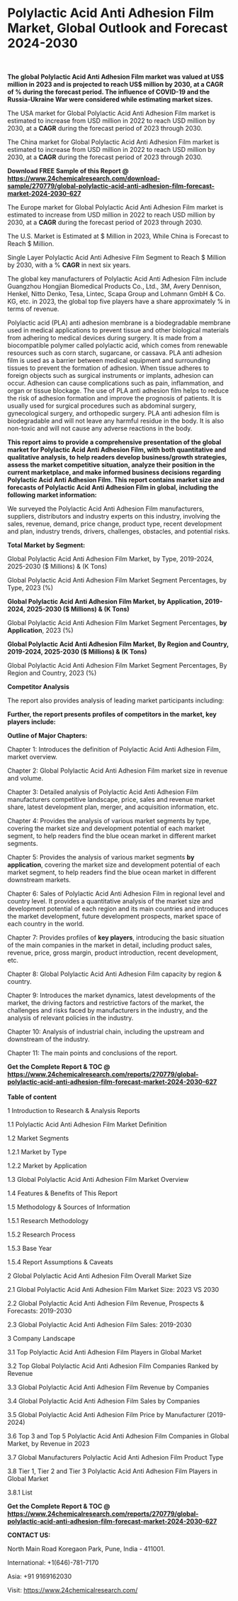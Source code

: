 <h1>Polylactic Acid Anti Adhesion Film Market, Global Outlook and Forecast 2024-2030</h1><br/><p><strong>The global Polylactic Acid Anti Adhesion Film market was valued at US$ million in 2023 and is projected to reach US$ million by 2030, at a <strong>CAGR</strong> of % during the forecast period. The influence of COVID-19 and the Russia-Ukraine War were considered while estimating market sizes.</strong></p><p>The USA market for Global Polylactic Acid Anti Adhesion Film market is estimated to increase from USD million in 2022 to reach USD million by 2030, at a <strong>CAGR</strong> during the forecast period of 2023 through 2030.</p><p>The China market for Global Polylactic Acid Anti Adhesion Film market is estimated to increase from USD million in 2022 to reach USD million by 2030, at a <strong>CAGR</strong> during the forecast period of 2023 through 2030.</p><div><b>Download FREE Sample of this Report @ <a href="https://www.24chemicalresearch.com/download-sample/270779/global-polylactic-acid-anti-adhesion-film-forecast-market-2024-2030-627">https://www.24chemicalresearch.com/download-sample/270779/global-polylactic-acid-anti-adhesion-film-forecast-market-2024-2030-627</a></b></div><p>The Europe market for Global Polylactic Acid Anti Adhesion Film market is estimated to increase from USD million in 2022 to reach USD million by 2030, at a <strong>CAGR</strong> during the forecast period of 2023 through 2030.</p><p>The U.S. Market is Estimated at $ Million in 2023, While China is Forecast to Reach $ Million.</p><p>Single Layer Polylactic Acid Anti Adhesive Film Segment to Reach $ Million by 2030, with a % <strong>CAGR</strong> in next six years.</p><p>The global key manufacturers of Polylactic Acid Anti Adhesion Film include Guangzhou Hongjian Biomedical Products Co., Ltd., 3M, Avery Dennison, Henkel, Nitto Denko, Tesa, Lintec, Scapa Group and Lohmann GmbH & Co. KG, etc. in 2023, the global top five players have a share approximately % in terms of revenue.</p><p>Polylactic acid (PLA) anti adhesion membrane is a biodegradable membrane used in medical applications to prevent tissue and other biological materials from adhering to medical devices during surgery. It is made from a biocompatible polymer called polylactic acid, which comes from renewable resources such as corn starch, sugarcane, or cassava. PLA anti adhesion film is used as a barrier between medical equipment and surrounding tissues to prevent the formation of adhesion. When tissue adheres to foreign objects such as surgical instruments or implants, adhesion can occur. Adhesion can cause complications such as pain, inflammation, and organ or tissue blockage. The use of PLA anti adhesion film helps to reduce the risk of adhesion formation and improve the prognosis of patients. It is usually used for surgical procedures such as abdominal surgery, gynecological surgery, and orthopedic surgery. PLA anti adhesion film is biodegradable and will not leave any harmful residue in the body. It is also non-toxic and will not cause any adverse reactions in the body.</p><p><strong>This report aims to provide a comprehensive presentation of the global market for Polylactic Acid Anti Adhesion Film, with both quantitative and qualitative analysis, to help readers develop business/growth strategies, assess the market competitive situation, analyze their position in the current marketplace, and make informed business decisions regarding Polylactic Acid Anti Adhesion Film. This report contains market size and forecasts of Polylactic Acid Anti Adhesion Film in global, including the following market information:</strong></p><p>We surveyed the Polylactic Acid Anti Adhesion Film manufacturers, suppliers, distributors and industry experts on this industry, involving the sales, revenue, demand, price change, product type, recent development and plan, industry trends, drivers, challenges, obstacles, and potential risks.</p><p><strong>Total Market by Segment:</strong></p><p>Global Polylactic Acid Anti Adhesion Film Market, by Type, 2019-2024, 2025-2030 ($ Millions) & (K Tons)</p><p>Global Polylactic Acid Anti Adhesion Film Market Segment Percentages, by Type, 2023 (%)</p><p><strong>Global Polylactic Acid Anti Adhesion Film Market, <strong>by Application</strong>, 2019-2024, 2025-2030 ($ Millions) & (K Tons)</strong></p><p>Global Polylactic Acid Anti Adhesion Film Market Segment Percentages, <strong>by Application</strong>, 2023 (%)</p><p><strong>Global Polylactic Acid Anti Adhesion Film Market, By Region and Country, 2019-2024, 2025-2030 ($ Millions) & (K Tons)</strong></p><p>Global Polylactic Acid Anti Adhesion Film Market Segment Percentages, By Region and Country, 2023 (%)</p><p><strong>Competitor Analysis</strong></p><p>The report also provides analysis of leading market participants including:</p><p><strong>Further, the report presents profiles of competitors in the market, <strong>key players</strong> include:</strong></p><p><strong>Outline of Major Chapters:</strong></p><p>Chapter 1: Introduces the definition of Polylactic Acid Anti Adhesion Film, market overview.</p><p>Chapter 2: Global Polylactic Acid Anti Adhesion Film market size in revenue and volume.</p><p>Chapter 3: Detailed analysis of Polylactic Acid Anti Adhesion Film manufacturers competitive landscape, price, sales and revenue market share, latest development plan, merger, and acquisition information, etc.</p><p>Chapter 4: Provides the analysis of various market segments by type, covering the market size and development potential of each market segment, to help readers find the blue ocean market in different market segments.</p><p>Chapter 5: Provides the analysis of various market segments <strong>by application</strong>, covering the market size and development potential of each market segment, to help readers find the blue ocean market in different downstream markets.</p><p>Chapter 6: Sales of Polylactic Acid Anti Adhesion Film in regional level and country level. It provides a quantitative analysis of the market size and development potential of each region and its main countries and introduces the market development, future development prospects, market space of each country in the world.</p><p>Chapter 7: Provides profiles of <strong>key players</strong>, introducing the basic situation of the main companies in the market in detail, including product sales, revenue, price, gross margin, product introduction, recent development, etc.</p><p>Chapter 8: Global Polylactic Acid Anti Adhesion Film capacity by region & country.</p><p>Chapter 9: Introduces the market dynamics, latest developments of the market, the driving factors and restrictive factors of the market, the challenges and risks faced by manufacturers in the industry, and the analysis of relevant policies in the industry.</p><p>Chapter 10: Analysis of industrial chain, including the upstream and downstream of the industry.</p><p>Chapter 11: The main points and conclusions of the report.</p><div><b>Get the Complete Report & TOC @ <a href="https://www.24chemicalresearch.com/reports/270779/global-polylactic-acid-anti-adhesion-film-forecast-market-2024-2030-627">https://www.24chemicalresearch.com/reports/270779/global-polylactic-acid-anti-adhesion-film-forecast-market-2024-2030-627</a></b></div><br><b>Table of content</b><p>1 Introduction to Research & Analysis Reports<br />
 
  1.1 Polylactic Acid Anti Adhesion Film Market Definition<br />
 
  1.2 Market Segments<br />
 
  1.2.1 Market by Type<br />
 
  1.2.2 Market by Application<br />
 
  1.3 Global Polylactic Acid Anti Adhesion Film Market Overview<br />
 
  1.4 Features & Benefits of This Report<br />
 
  1.5 Methodology & Sources of Information<br />
 
  1.5.1 Research Methodology<br />
 
  1.5.2 Research Process<br />
 
  1.5.3 Base Year<br />
 
  1.5.4 Report Assumptions & Caveats<br />
 
 2 Global Polylactic Acid Anti Adhesion Film Overall Market Size<br />
 
  2.1 Global Polylactic Acid Anti Adhesion Film Market Size: 2023 VS 2030<br />
 
  2.2 Global Polylactic Acid Anti Adhesion Film Revenue, Prospects & Forecasts: 2019-2030<br />
 
  2.3 Global Polylactic Acid Anti Adhesion Film Sales: 2019-2030<br />
 
 3 Company Landscape<br />
 
  3.1 Top Polylactic Acid Anti Adhesion Film Players in Global Market<br />
 
  3.2 Top Global Polylactic Acid Anti Adhesion Film Companies Ranked by Revenue<br />
 
  3.3 Global Polylactic Acid Anti Adhesion Film Revenue by Companies<br />
 
  3.4 Global Polylactic Acid Anti Adhesion Film Sales by Companies<br />
 
  3.5 Global Polylactic Acid Anti Adhesion Film Price by Manufacturer (2019-2024)<br />
 
  3.6 Top 3 and Top 5 Polylactic Acid Anti Adhesion Film Companies in Global Market, by Revenue in 2023<br />
 
  3.7 Global Manufacturers Polylactic Acid Anti Adhesion Film Product Type<br />
 
  3.8 Tier 1, Tier 2 and Tier 3 Polylactic Acid Anti Adhesion Film Players in Global Market<br />
 
  3.8.1 List<br><div><b>Get the Complete Report & TOC @ <a href="https://www.24chemicalresearch.com/reports/270779/global-polylactic-acid-anti-adhesion-film-forecast-market-2024-2030-627">https://www.24chemicalresearch.com/reports/270779/global-polylactic-acid-anti-adhesion-film-forecast-market-2024-2030-627</a></b></div></p>
 
 <b>CONTACT US:</b><br>
 
 North Main Road Koregaon Park, Pune, India - 411001.<br/>
 
 International: +1(646)-781-7170<br/>
 
 Asia: +91 9169162030<br/>
 
 Visit: <a href="https://www.24chemicalresearch.com/">https://www.24chemicalresearch.com/</a>
 
 <br>